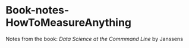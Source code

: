 # Book-notes-HowToMeasureAnything
Notes from the book: *Data Science at the Commmand Line* by Janssens
